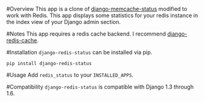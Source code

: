 #Overview
This app is a clone of [django-memcache-status](https://github.com/bartTC/django-memcache-status) modified to work with Redis. This app displays some statistics for your redis instance in the index view of your Django admin section.


#Notes
This app requires a redis cache backend. I recommend [django-redis-cache](https://github.com/sebleier/django-redis-cache).

#Installation
`django-redis-status` can be installed via pip.

```
pip install django-redis-status
```

#Usage
Add `redis_status` to your `INSTALLED_APPS`.

#Compatibility
`django-redis-status` is compatible with Django 1.3 through 1.6.

